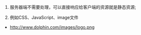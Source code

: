 
1. 服务器端不需要处理，可以直接响应给客户端的资源就是静态资源;

2. 例如CSS、JavaScript、image文件

  - http://www.dolphin.com/images/logo.png
